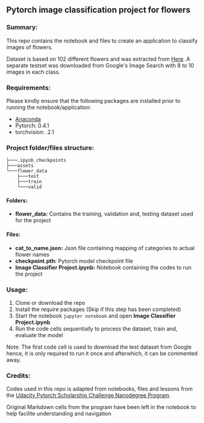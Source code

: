 ## Pytorch image classification project for flowers

### **Summary:**
This repo contains the notebook and files to create an application to classify images of flowers.

Dataset is based on 102 different flowers and was extracted from [Here](http://www.robots.ox.ac.uk/~vgg/data/flowers/102/index.html). A separate testset was downloaded from Google's Image Search with 8 to 10 images in each class.

### **Requirements:**
Please kindly ensure that the following packages are installed prior to running the notebook/application:

* [Anaconda](https://www.anaconda.com/download/)
* Pytorch: 0.4.1
* torchvision: .2.1

### **Project folder/files structure:**
```
├───.ipynb_checkpoints
├───assets
└───flower_data
    ├───test
    ├───train
    └───valid
```

#### Folders:
* **flower_data:** Contains the training, validation and, testing dataset used for the project

#### Files:
* **cat_to_name.json:** Json file containing mapping of categories to actual flower names
* **checkpoint.pth:** Pytorch model checkpoint file
* **Image Classifier Project.ipynb:** Notebook containing the codes to run the project

### **Usage:**
1. Clone or download the repo
2. Install the require packages (Skip if this step has been completed)
3. Start the notebook `jupyter notebook` and open **Image Classifier Project.ipynb**
4. Run the code cells sequentially to process the dataset, train and, evaluate the model

Note: The first code cell is used to download the test dataset from Google hence, it is only required to run it once and afterwhich, it can be commented away.

### **Credits:**
Codes used in this repo is adapted from notebooks, files and lessons from the [Udacity Pytorch Scholarship Challenge Nanodegree Program](https://www.udacity.com/facebook-pytorch-scholarship).

Original Markdown cells from the program have been left in the notebook to help facilite understanding and navigation